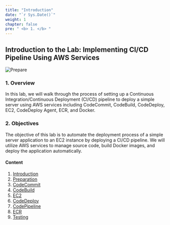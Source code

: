 ```yaml
---
title: "Introduction"
date: "`r Sys.Date()`"
weight: 1
chapter: false
pre: " <b> 1. </b> "
---
```


## Introduction to the Lab: Implementing CI/CD Pipeline Using AWS Services

![Prepare](/aws-fcj-workshop-001/1-Prepare/8.png)

### 1. Overview

In this lab, we will walk through the process of setting up a Continuous Integration/Continuous Deployment (CI/CD) pipeline to deploy a simple server using AWS services including CodeCommit, CodeBuild, CodeDeploy, EC2, CodeDeploy Agent, ECR, and Docker.

### 2. Objectives

The objective of this lab is to automate the deployment process of a simple server application to an EC2 instance by deploying a CI/CD pipeline. We will utilize AWS services to manage source code, build Docker images, and deploy the application automatically.

#### Content

1. [Introduction](1-introduce/)
2. [Preparation](2-prepare/)
3. [CodeCommit](3-codecommit/)
4. [CodeBuild](4-codebuild/)
5. [EC2](5-ec2/)
6. [CodeDeploy](6-codedeploy/)
7. [CodePipeline](7-codepipeline/)
8. [ECR](8-ecr/)
9. [Testing](9-test/)
